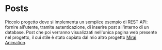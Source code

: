 # Posts
Piccolo progetto dove si implementa un semplice esempio di REST API: fornire all'utente, tramite autenticazione, di inserire post all'interno di un database. Post che poi verranno visualizzati nell'unica pagina web presente nel progetto, il cui stile è stato copiato dal mio altro progetto [Mirai Animation](https://github.com/giuseppeandreozzi/MiraiAnimation).